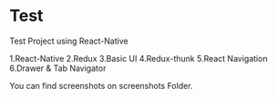 # Test

Test Project using React-Native

1.React-Native
2.Redux
3.Basic UI
4.Redux-thunk
5.React Navigation
6.Drawer & Tab Navigator

You can find screenshots on screenshots Folder. 

